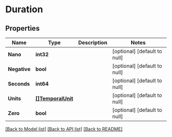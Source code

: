 # Duration

## Properties
Name | Type | Description | Notes
------------ | ------------- | ------------- | -------------
**Nano** | **int32** |  | [optional] [default to null]
**Negative** | **bool** |  | [optional] [default to null]
**Seconds** | **int64** |  | [optional] [default to null]
**Units** | [**[]TemporalUnit**](TemporalUnit.md) |  | [optional] [default to null]
**Zero** | **bool** |  | [optional] [default to null]

[[Back to Model list]](../README.md#documentation-for-models) [[Back to API list]](../README.md#documentation-for-api-endpoints) [[Back to README]](../README.md)


